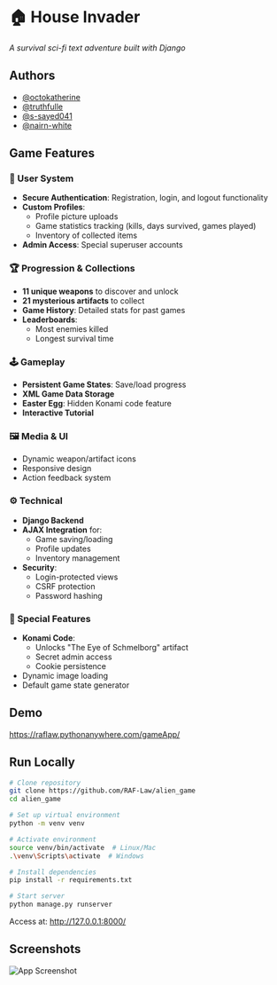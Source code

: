 # 🏠 House Invader  
*A survival sci-fi text adventure built with Django*

## Authors
- [@octokatherine](https://github.com/RAF-Law)
- [@truthfulle](https://github.com/truthfulle)  
- [@s-sayed041](https://github.com/s-sayed041)  
- [@nairn-white](https://github.com/nairn-white)  

## Game Features

### 👤 User System
- **Secure Authentication**: Registration, login, and logout functionality  
- **Custom Profiles**:
  - Profile picture uploads  
  - Game statistics tracking (kills, days survived, games played)  
  - Inventory of collected items  
- **Admin Access**: Special superuser accounts  

### 🏆 Progression & Collections
- **11 unique weapons** to discover and unlock  
- **21 mysterious artifacts** to collect  
- **Game History**: Detailed stats for past games  
- **Leaderboards**:
  - Most enemies killed  
  - Longest survival time  

### 🕹️ Gameplay
- **Persistent Game States**: Save/load progress  
- **XML Game Data Storage**  
- **Easter Egg**: Hidden Konami code feature  
- **Interactive Tutorial**  

### 🖼️ Media & UI
- Dynamic weapon/artifact icons  
- Responsive design  
- Action feedback system  

### ⚙️ Technical
- **Django Backend**  
- **AJAX Integration** for:
  - Game saving/loading  
  - Profile updates  
  - Inventory management  
- **Security**:
  - Login-protected views  
  - CSRF protection  
  - Password hashing  

### 🎉 Special Features
- **Konami Code**:
  - Unlocks "The Eye of Schmelborg" artifact  
  - Secret admin access  
  - Cookie persistence  
- Dynamic image loading  
- Default game state generator  

## Demo  
https://raflaw.pythonanywhere.com/gameApp/

## Run Locally

```bash
# Clone repository
git clone https://github.com/RAF-Law/alien_game
cd alien_game

# Set up virtual environment
python -m venv venv

# Activate environment
source venv/bin/activate  # Linux/Mac
.\venv\Scripts\activate  # Windows

# Install dependencies
pip install -r requirements.txt

# Start server
python manage.py runserver
```
Access at: http://127.0.0.1:8000/

## Screenshots

![App Screenshot](https://imagekit.io/tools/asset-public-link?detail=%7B%22name%22%3A%22house_invader_home_page.png%22%2C%22type%22%3A%22image%2Fpng%22%2C%22signedurl_expire%22%3A%222028-03-26T16%3A55%3A22.264Z%22%2C%22signedUrl%22%3A%22https%3A%2F%2Fmedia-hosting.imagekit.io%2F458f60f86f2d47ab%2Fhouse_invader_home_page.png%3FExpires%3D1837702522%26Key-Pair-Id%3DK2ZIVPTIP2VGHC%26Signature%3Dx5BuIPMFen0bcVBKyM3nuGUmB6IUd54zELOFYqBUOKbHPhRpKejh-X1ue4RXcCa8BBZby6cZVbaukZDwLHlNrOqawFGxfGg8PfleyB1pNLWifCIXLLAxVT8nnnNU6OmqZQnvZfV3~4hBgijZ0b2~0LnVjmFV~V5Ov~BPgyutYN8Ywb1HOQWlcV2TZbBIW-5JwmdF85Bu1AH~ozKSjT9tL3XhSP7eMbUdlpRLaFraxsEqXCW2TwenPHp9Oz6sDIHOYGGGfweY63xF3ZlBXgn4BKZIZICz2~KTNA7bkweYGAXqcNBbZKei6Ud53nMmitCZuz1nqEICsUh~vjo7v0rdVg__%22%7D)
